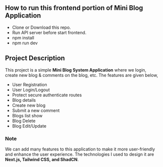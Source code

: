 ## How to run this frontend portion of **Mini Blog Application**
* Clone or Download this repo.
* Run API server before start frontend.
* npm install
* npm run dev

## Project Description
This project is a simple **Mini Blog System Application** where we login, create new blog & comments on the blog, etc. The features are given below,
* User Registration
* User Login/Logout
* Protect secure authenticate routes
* Blog details
* Create new blog
* Submit a new comment
* Blogs list show
* Blog Delete
* Blog Edit/Update

### Note
We can add many features to this application to make it more user-friendly and enhance the user experience. The technologies I used to design it are **Next.js, Tailwind CSS, and ShadCN**.
